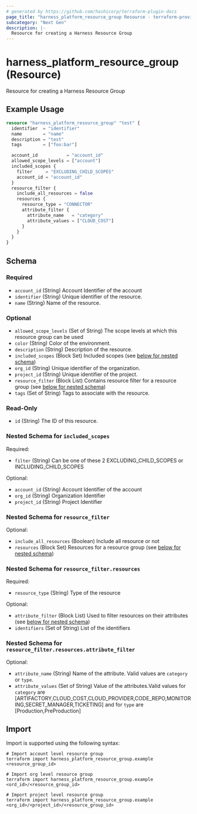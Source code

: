 ```yaml
---
# generated by https://github.com/hashicorp/terraform-plugin-docs
page_title: "harness_platform_resource_group Resource - terraform-provider-harness"
subcategory: "Next Gen"
description: |-
  Resource for creating a Harness Resource Group
---
```


# harness_platform_resource_group (Resource)

Resource for creating a Harness Resource Group

## Example Usage

```terraform
resource "harness_platform_resource_group" "test" {
  identifier  = "identifier"
  name        = "name"
  description = "test"
  tags        = ["foo:bar"]

  account_id           = "account_id"
  allowed_scope_levels = ["account"]
  included_scopes {
    filter     = "EXCLUDING_CHILD_SCOPES"
    account_id = "account_id"
  }
  resource_filter {
    include_all_resources = false
    resources {
      resource_type = "CONNECTOR"
      attribute_filter {
        attribute_name   = "category"
        attribute_values = ["CLOUD_COST"]
      }
    }
  }
}
```

<!-- schema generated by tfplugindocs -->
## Schema

### Required

- `account_id` (String) Account Identifier of the account
- `identifier` (String) Unique identifier of the resource.
- `name` (String) Name of the resource.

### Optional

- `allowed_scope_levels` (Set of String) The scope levels at which this resource group can be used
- `color` (String) Color of the environment.
- `description` (String) Description of the resource.
- `included_scopes` (Block Set) Included scopes (see [below for nested schema](#nestedblock--included_scopes))
- `org_id` (String) Unique identifier of the organization.
- `project_id` (String) Unique identifier of the project.
- `resource_filter` (Block List) Contains resource filter for a resource group (see [below for nested schema](#nestedblock--resource_filter))
- `tags` (Set of String) Tags to associate with the resource.

### Read-Only

- `id` (String) The ID of this resource.

<a id="nestedblock--included_scopes"></a>
### Nested Schema for `included_scopes`

Required:

- `filter` (String) Can be one of these 2 EXCLUDING_CHILD_SCOPES or INCLUDING_CHILD_SCOPES

Optional:

- `account_id` (String) Account Identifier of the account
- `org_id` (String) Organization Identifier
- `project_id` (String) Project Identifier


<a id="nestedblock--resource_filter"></a>
### Nested Schema for `resource_filter`

Optional:

- `include_all_resources` (Boolean) Include all resource or not
- `resources` (Block Set) Resources for a resource group (see [below for nested schema](#nestedblock--resource_filter--resources))

<a id="nestedblock--resource_filter--resources"></a>
### Nested Schema for `resource_filter.resources`

Required:

- `resource_type` (String) Type of the resource

Optional:

- `attribute_filter` (Block List) Used to filter resources on their attributes (see [below for nested schema](#nestedblock--resource_filter--resources--attribute_filter))
- `identifiers` (Set of String) List of the identifiers

<a id="nestedblock--resource_filter--resources--attribute_filter"></a>
### Nested Schema for `resource_filter.resources.attribute_filter`

Optional:

- `attribute_name` (String) Name of the attribute. Valid values are `category` or `type`.
- `attribute_values` (Set of String) Value of the attributes.Valid values for `category` are [ARTIFACTORY,CLOUD_COST,CLOUD_PROVIDER,CODE_REPO,MONITORING,SECRET_MANAGER,TICKETING] and for `type` are [Production,PreProduction]

## Import

Import is supported using the following syntax:

```shell
# Import account level resource group
terraform import harness_platform_resource_group.example <resource_group_id>

# Import org level resource group
terraform import harness_platform_resource_group.example <ord_id>/<resource_group_id>

# Import project level resource group
terraform import harness_platform_resource_group.example <org_id>/<project_id>/<resource_group_id>
```
